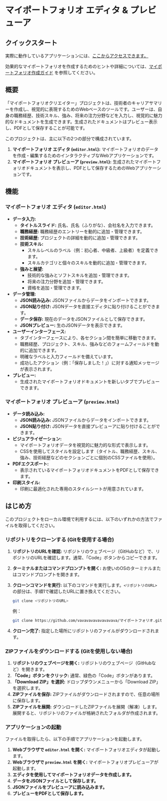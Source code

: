 # マイポートフォリオ エディタ & プレビューア

## クイックスタート

実際に動作しているアプリケーションには、[ここからアクセスできます。](https://vavavavavavavavava.github.io/my-portfolio-creator/)

効果的なマイポートフォリオを作成するためのヒントや詳細については、[マイポートフォリオ作成ガイド](./docs/guide.md) を参照してください。

## 概要

「マイポートフォリオクリエイター」プロジェクトは、技術者のキャリアサマリーを作成し、視覚的に表現するためのWebベースのツールです。ユーザーは、自身の職務経歴、技術スキル、強み、将来の注力分野などを入力し、視覚的に魅力的なドキュメントを生成できます。生成されたドキュメントはプレビュー表示し、PDFとして保存することが可能です。

このプロジェクトは、主に以下の2つの部分で構成されています。

1. **マイポートフォリオ エディタ (`editor.html`):** マイポートフォリオのデータを作成・編集するためのインタラクティブなWebアプリケーションです。
2. **マイポートフォリオ プレビューア (`preview.html`):** 生成されたマイポートフォリオドキュメントを表示し、PDFとして保存するためのWebアプリケーションです。

## 機能

### マイポートフォリオ エディタ (`editor.html`)

* **データ入力:**
  * **タイトルスライド:** 氏名、氏名（ふりがな）、会社名を入力できます。
  * **職務経歴:** 職務経歴のエントリーを動的に追加・管理できます。
  * **技術経歴:** プロジェクトの詳細を動的に追加・管理できます。
  * **技術スキル:**
    * スキルレベルのラベル（例：初心者、中級者、上級者）を定義できます。
    * スキルカテゴリと個々のスキルを動的に追加・管理できます。
  * **強みと展望:**
    * 技術的な強みとソフトスキルを追加・管理できます。
    * 将来の注力分野を追加・管理できます。
    * 資格を追加・管理できます。
* **データ管理:**
  * **JSON読み込み:** JSONファイルからデータをインポートできます。
  * **JSON貼り付け:** JSONデータを直接エディタに貼り付けることができます。
  * **データ保存:** 現在のデータをJSONファイルとして保存できます。
  * **JSONプレビュー:** 生のJSONデータを表示できます。
* **ユーザーインターフェース:**
  * タブインターフェースにより、各セクション間を簡単に移動できます。
  * 職務経歴、プロジェクト、スキル、強みなどのフォームフィールドを動的に追加できます。
  * 明確なラベルと入力フィールドを備えています。
  * 成功したアクション（例：「保存しました！」）に対する通知メッセージが表示されます。
* **プレビュー:**
  * 生成されたマイポートフォリオドキュメントを新しいタブでプレビューできます。
  
### マイポートフォリオ プレビューア (`preview.html`)

* **データ読み込み:**
  * **JSON読み込み:** JSONファイルからデータをインポートできます。
  * **JSON貼り付け:** JSONデータを直接プレビューアに貼り付けることができます。
* **ビジュアライゼーション:**
  * マイポートフォリオデータを視覚的に魅力的な形式で表示します。
  * CSSを使用してスタイルを設定します（タイトル、職務経歴、スキル、強み、技術経歴などのセクションごとに個別のCSSファイルを使用）。
* **PDFエクスポート:**
  * 表示されているマイポートフォリオドキュメントをPDFとして保存できます。
* **印刷スタイル:**
  * 印刷に最適化された専用のスタイルシートが用意されています。

## はじめ方

このプロジェクトをローカル環境で利用するには、以下のいずれかの方法でファイルを取得してください。

### リポジトリをクローンする (Gitを使用する場合)

1. **リポジトリのURLを確認:**  リポジトリのウェブページ（GitHubなど）で、リポジトリのURLを確認します。通常、「Code」ボタンからコピーできます。
2. **ターミナルまたはコマンドプロンプトを開く:**  お使いのOSのターミナルまたはコマンドプロンプトを開きます。
3. **クローンコマンドを実行:** 以下のコマンドを実行します。`<リポジトリのURL>` の部分は、手順1で確認したURLに置き換えてください。

    ```bash
    git clone <リポジトリのURL>
    ```

    例：

    ```bash
    git clone https://github.com/vavavavavavavavava/マイポートフォリオ.git
    ```

4. **クローン完了:**  指定した場所にリポジトリのファイルがダウンロードされます。

### ZIPファイルをダウンロードする (Gitを使用しない場合)

1. **リポジトリのウェブページを開く:**  リポジトリのウェブページ（GitHubなど）を開きます。
2. **「Code」ボタンをクリック:**  通常、緑色の「Code」ボタンがあります。
3. **「Download ZIP」を選択:**  ドロップダウンメニューから「Download ZIP」を選択します。
4. **ZIPファイルを保存:**  ZIPファイルがダウンロードされますので、任意の場所に保存します。
5. **ZIPファイルを展開:**  ダウンロードしたZIPファイルを展開（解凍）します。展開すると、リポジトリのファイルが格納されたフォルダが作成されます。

### アプリケーションの起動

ファイルを取得したら、以下の手順でアプリケーションを起動します。

1. **Webブラウザで `editor.html` を開く:** マイポートフォリオエディタが起動します。
2. **Webブラウザで `preview.html` を開く:** マイポートフォリオプレビューアが起動します。
3. **エディタを使用してマイポートフォリオデータを作成します。**
4. **データをJSONファイルとして保存します。**
5. **JSONファイルをプレビューアに読み込みます。**
6. **プレビューをPDFとして保存します。**
